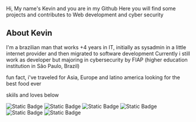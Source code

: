 Hi, My name's Kevin and you are in my Github
Here you will find some projects and contributes to Web development and cyber security

## About Kevin

I'm a brazilian man that works +4 years in IT, initially as sysadmin in a little internet provider and then migrated to software development
Currently i still work as developer but majoring in cybersecurity by FIAP (higher education institution in São Paulo, Brazil)

fun fact, i've traveled for Asia, Europe and latino america looking for the best food ever


skiils and loves below


![Static Badge](https://img.shields.io/badge/Code-C-informational?style=flat&logo=C)
![Static Badge](https://img.shields.io/badge/Code-ASM-informational?style=flat&logo=opensourcehardware&color=black)
![Static Badge](https://img.shields.io/badge/Code-Javascript-informational?style=flat&logo=javascript&color=green)
![Static Badge](https://img.shields.io/badge/Code-PHP-informational?style=flat&logo=php&color=blue)
![Static Badge](https://img.shields.io/badge/Tools-Wireshark/tcpdump-informational?style=flat&logo=wireshark&color=white)
![Static Badge](https://img.shields.io/badge/Tools-x64dbg-informational?style=flat&logo=openbugbounty)







